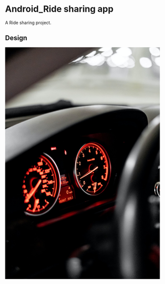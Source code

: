 # Android_Ride sharing app

A Ride sharing project.

## Design

![design](https://github.com/minhaz14/Android-app_Ride-share-Uber-/blob/master/app/src/main/res/drawable/main.jpg)

